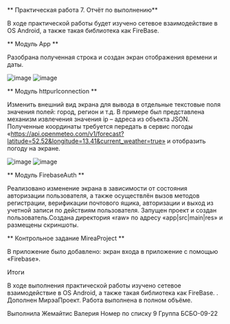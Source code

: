 **  Практическая работа 7. Отчёт по выполнению**

В ходе практической работы будет изучено сетевое взаимодействие в OS Android, а также такая библиотека как FireBase.

**  Модуль App **

Разобрана полученная строка и создан экран отображения времени и даты.

![image](https://github.com/user-attachments/assets/2956a02a-db90-4d59-b00d-8af81354d4ae) ![image](https://github.com/user-attachments/assets/ea32c17b-26d1-4bd3-ac64-7102a088070c)


**  Модуль httpurlconnection **

Изменить внешний вид экрана для вывода в отдельные текстовые поля значения полей: город, регион и т.д. В примере был представлена механизм извлечения значения ip – адреса из объекта JSON. Полученные координаты требуется передать в сервис погоды «https://api.openmeteo.com/v1/forecast?latitude=52.52&longitude=13.41&current_weather=true» и отобразить погоду на экране.

![image](https://github.com/user-attachments/assets/820fd404-7794-47e3-a387-f0614f60b64f) ![image](https://github.com/user-attachments/assets/3d4ccdea-ccbc-447c-ac53-24840b051fff)


**  Модуль FirebaseAuth **

Реализовано изменение экрана в зависимости от состояния авторизации пользователя, а также осуществлён вызов методов регистрации, верификации почтового
ящика, авторизации и выход из учетной записи по действиям пользователя. Запущен проект и создан пользователь.Создана директория «raw» по адресу
«app|src|main|res» и размещены скриншоты.





**  Контрольное задание MireaProject **

В приложение было добавлено: экран входа в приложение с помощью «Firebase». 


Итоги

В ходе выполнения практической работы изучено сетевое взаимодействие в OS Android, а также такая библиотека как FireBase. . Дополнен МирэаПроект. Работа выполнена в полном объёме.

Выполнила Жемайтис Валерия
Номер по списку 9
Группа БСБО-09-22
